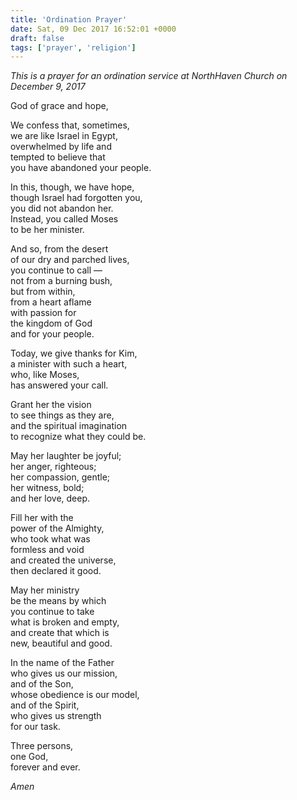 ```yaml
---
title: 'Ordination Prayer'
date: Sat, 09 Dec 2017 16:52:01 +0000
draft: false
tags: ['prayer', 'religion']
---
```


_This is a prayer for an ordination service at NorthHaven Church on December 9, 2017_

God of grace and hope,

We confess that, sometimes,  
we are like Israel in Egypt,  
overwhelmed by life and  
tempted to believe that  
you have abandoned your people.

In this, though, we have hope,  
though Israel had forgotten you,  
you did not abandon her.  
Instead, you called Moses  
to be her minister.

And so, from the desert  
of our dry and parched lives,  
you continue to call —  
not from a burning bush,  
but from within,  
from a heart aflame  
with passion for  
the kingdom of God  
and for your people.

Today, we give thanks for Kim,  
a minister with such a heart,  
who, like Moses,  
has answered your call.

Grant her the vision  
to see things as they are,  
and the spiritual imagination  
to recognize what they could be.

May her laughter be joyful;  
her anger, righteous;  
her compassion, gentle;  
her witness, bold;  
and her love, deep.

Fill her with the  
power of the Almighty,  
who took what was  
formless and void  
and created the universe,  
then declared it good.

May her ministry  
be the means by which  
you continue to take  
what is broken and empty,  
and create that which is  
new, beautiful and good.

In the name of the Father  
who gives us our mission,  
and of the Son,  
whose obedience is our model,  
and of the Spirit,  
who gives us strength  
for our task.

Three persons,  
one God,  
forever and ever.

_Amen_

